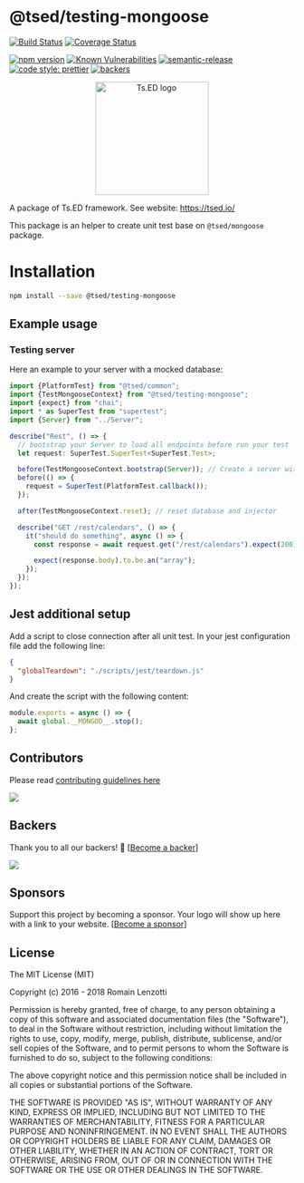 # @tsed/testing-mongoose

[![Build Status](https://travis-ci.org/TypedProject/tsed.svg?branch=master)](https://travis-ci.org/TypedProject/tsed)
[![Coverage Status](https://coveralls.io/repos/github/TypedProject/tsed/badge.svg?branch=production)](https://coveralls.io/github/TypedProject/tsed?branch=production)

[![npm version](https://badge.fury.io/js/%40tsed%2Fcommon.svg)](https://badge.fury.io/js/%40tsed%2Fcommon)
[![Known Vulnerabilities](https://snyk.io/test/github/TypedProject/tsed/badge.svg)](https://snyk.io/test/github/TypedProject/tsed)
[![semantic-release](https://img.shields.io/badge/%20%20%F0%9F%93%A6%F0%9F%9A%80-semantic--release-e10079.svg)](https://github.com/semantic-release/semantic-release)
[![code style: prettier](https://img.shields.io/badge/code_style-prettier-ff69b4.svg?style=flat-square)](https://github.com/prettier/prettier)
[![backers](https://opencollective.com/tsed/tiers/badge.svg)](https://opencollective.com/tsed)

<p style="text-align: center" align="center">
 <a href="https://tsed.io" target="_blank"><img src="https://tsed.io/tsed-og.png" width="200" alt="Ts.ED logo"/></a>
</p>

A package of Ts.ED framework. See website: https://tsed.io/

This package is an helper to create unit test base on `@tsed/mongoose` package.

# Installation

```bash
npm install --save @tsed/testing-mongoose
```

## Example usage
### Testing server

Here an example to your server with a mocked database:

```typescript
import {PlatformTest} from "@tsed/common";
import {TestMongooseContext} from "@tsed/testing-mongoose";
import {expect} from "chai";
import * as SuperTest from "supertest";
import {Server} from "../Server";

describe("Rest", () => {
  // bootstrap your Server to load all endpoints before run your test
  let request: SuperTest.SuperTest<SuperTest.Test>;

  before(TestMongooseContext.bootstrap(Server)); // Create a server with mocked database
  before(() => {
    request = SuperTest(PlatformTest.callback());
  });

  after(TestMongooseContext.reset); // reset database and injector

  describe("GET /rest/calendars", () => {
    it("should do something", async () => {
      const response = await request.get("/rest/calendars").expect(200);

      expect(response.body).to.be.an("array");
    });
  });
});
```

## Jest additional setup

Add a script to close connection after all unit test. In your jest configuration file add the following line:

```json
{
  "globalTeardown": "./scripts/jest/teardown.js"
}
```

And create the script with the following content:

```js
module.exports = async () => {
  await global.__MONGOD__.stop();
};
```

## Contributors
Please read [contributing guidelines here](https://tsed.io/CONTRIBUTING.html)

<a href="https://github.com/TypedProject/ts-express-decorators/graphs/contributors"><img src="https://opencollective.com/tsed/contributors.svg?width=890" /></a>


## Backers

Thank you to all our backers! 🙏 [[Become a backer](https://opencollective.com/tsed#backer)]

<a href="https://opencollective.com/tsed#backers" target="_blank"><img src="https://opencollective.com/tsed/tiers/backer.svg?width=890"></a>


## Sponsors

Support this project by becoming a sponsor. Your logo will show up here with a link to your website. [[Become a sponsor](https://opencollective.com/tsed#sponsor)]

## License

The MIT License (MIT)

Copyright (c) 2016 - 2018 Romain Lenzotti

Permission is hereby granted, free of charge, to any person obtaining a copy of this software and associated documentation files (the "Software"), to deal in the Software without restriction, including without limitation the rights to use, copy, modify, merge, publish, distribute, sublicense, and/or sell copies of the Software, and to permit persons to whom the Software is furnished to do so, subject to the following conditions:

The above copyright notice and this permission notice shall be included in all copies or substantial portions of the Software.

THE SOFTWARE IS PROVIDED "AS IS", WITHOUT WARRANTY OF ANY KIND, EXPRESS OR IMPLIED, INCLUDING BUT NOT LIMITED TO THE WARRANTIES OF MERCHANTABILITY, FITNESS FOR A PARTICULAR PURPOSE AND NONINFRINGEMENT. IN NO EVENT SHALL THE AUTHORS OR COPYRIGHT HOLDERS BE LIABLE FOR ANY CLAIM, DAMAGES OR OTHER LIABILITY, WHETHER IN AN ACTION OF CONTRACT, TORT OR OTHERWISE, ARISING FROM, OUT OF OR IN CONNECTION WITH THE SOFTWARE OR THE USE OR OTHER DEALINGS IN THE SOFTWARE.
